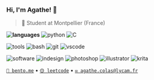 ### Hi, I'm Agathe! 🌸

> 📍 Student at Montpellier (France)

**![languages](https://img.shields.io/static/v1?label=&message=languages:&color=F62941&style=flat-square)**
![python](https://img.shields.io/static/v1?logo=python&label=&message=python&color=111&logoColor=AAA&style=flat-square&link=)
![C](https://img.shields.io/static/v1?logo=cplusplus&label=&message=C&color=111&logoColor=AAA&style=flat-square)

![tools](https://img.shields.io/static/v1?label=&message=tools:&color=F62941&style=flat-square)
![bash](https://img.shields.io/static/v1?logo=gnubash&label=&message=bash&color=111&logoColor=AAA&style=flat-square)
![git](https://img.shields.io/static/v1?logo=git&label=&message=git&color=111&logoColor=AAA&style=flat-square)
![vscode](https://img.shields.io/static/v1?logo=visualstudiocode&label=&message=VSCode&color=111&logoColor=AAA&style=flat-square)
&nbsp;&nbsp;&nbsp;

![software](https://img.shields.io/static/v1?label=&message=software:&color=F62941&style=flat-square)
![indesign](https://img.shields.io/static/v1?logo=adobeindesign&label=&message=InDesign&color=111&logoColor=AAA&style=flat-square)
![photoshop](https://img.shields.io/static/v1?logo=adobephotoshop&label=&message=Photoshop&color=111&logoColor=AAA&style=flat-square)
![illustrator](https://img.shields.io/static/v1?logo=adobeillustrator&label=&message=Illustrator&color=111&logoColor=AAA&style=flat-square)
![krita](https://img.shields.io/static/v1?logo=krita&label=&message=Krita&color=111&logoColor=AAA&style=flat-square)

<!-- Find icons at https://simpleicons.org/ -->

[`🍱 bento.me`](https://bento.me/agatocherry) •
[`🟡 leetcode`](https://leetcode.com/agatocherry/) •
[`✉️ agathe.colas@lycam.fr`](mailto:agathe.colas@lycam.fr)
